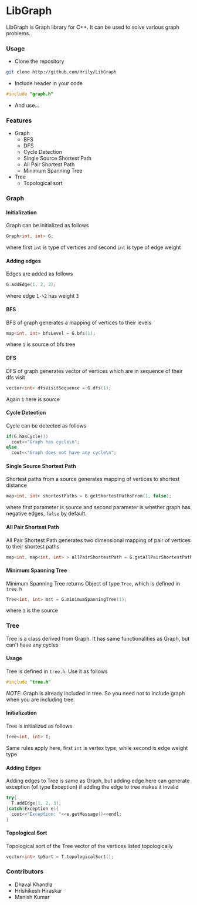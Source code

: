 # LibGraph

LibGraph is Graph library for C++. It can be used to solve various graph problems.

### Usage

+ Clone the repository
```sh
git clone http://github.com/Hrily/LibGraph
```

+ Include header in your code
```c++
#include "graph.h"
```

+ And use...

### Features

+ Graph
  - BFS
  - DFS
  - Cycle Detection
  - Single Source Shortest Path
  - All Pair Shortest Path
  - Minimum Spanning Tree
+ Tree
  - Topological sort

### Graph

#### Initialization

Graph can be initialized as follows
```c++
Graph<int, int> G;
```

where first `int` is type of vertices and second `int` is type of edge weight

#### Adding edges

Edges are added as follows
```c++
G.addEdge(1, 2, 3);
```
where edge `1->2` has weight `3`

#### BFS

BFS of graph generates a mapping of vertices to their levels
```c++
map<int, int> bfsLevel = G.bfs(1);
```
where `1` is source of bfs tree

#### DFS

DFS of graph generates vector of vertices which are in sequence of their dfs visit
```c++
vector<int> dfsVisitSequence = G.dfs(1);
```
Again `1` here is source

#### Cycle Detection

Cycle can be detected as follows
```c++
if(G.hasCycle())
  cout<<"Graph has cycle\n";
else
  cout<<"Graph does not have any cycle\n";
```

#### Single Source Shortest Path

Shortest paths from a source generates mapping of vertices to shortest distance
```c++
map<int, int> shortestPaths = G.getShortestPathsFrom(1, false);
```
where first parameter is source and second parameter is whether graph has negative edges, `false` by default.

#### All Pair Shortest Path

All Pair Shortest Path generates two dimensional mapping of pair of vertices to their shortest paths
```c++
map<int, map<int, int> > allPairShortestPath = G.getAllPairShortestPath();
```

#### Minimum Spanning Tree

Minimum Spanning Tree returns Object of type `Tree`, which is defined in `tree.h`
```c++
Tree<int, int> mst = G.minimumSpanningTree(1);
```
where `1` is the source

### Tree

Tree is a class derived from Graph. It has same functionalities as Graph, but can't have any cycles

#### Usage

Tree is defined in `tree.h`. Use it as follows 
```c++
#include "tree.h"
```
*NOTE*: Graph is already included in tree. So you need not to include graph when you are including tree.

#### Initialization

Tree is initialized as follows
```c++
Tree<int, int> T;
```
Same rules apply here, first `int` is vertex type, while second is edge weight type

#### Adding Edges

Adding edges to Tree is same as Graph, but adding edge here can generate exception (of type Exception) if adding the edge to tree makes it invalid
```c++
try{
  T.addEdge(1, 2, 3);
}catch(Exception e){
  cout<<"Exception: "<<e.getMessage()<<endl;
}
```

#### Topological Sort

Topological sort of the Tree vector of the vertices listed topologically
```c++
vector<int> tpSort = T.topologicalSort();
```

### Contributors

+ Dhaval Khandla
+ Hrishikesh Hiraskar
+ Manish Kumar
